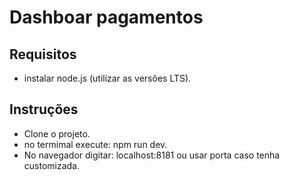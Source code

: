 # Dashboar pagamentos
## Requisitos
* instalar node.js (utilizar as versões LTS).

## Instruções
* Clone o projeto.
* no termimal execute: npm run dev.
* No navegador digitar: localhost:8181 ou usar porta caso tenha customizada.